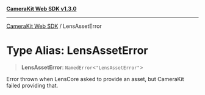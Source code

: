 [**CameraKit Web SDK v1.3.0**](../README.md)

***

[CameraKit Web SDK](../globals.md) / LensAssetError

# Type Alias: LensAssetError

> **LensAssetError**: `NamedError`\<`"LensAssetError"`\>

Error thrown when LensCore asked to provide an asset, but CameraKit failed providing that.
